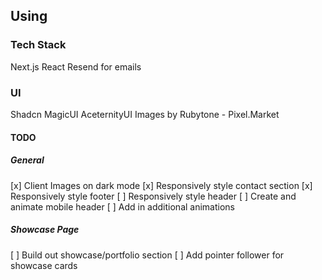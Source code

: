## Using

### **Tech Stack**
Next.js
React
Resend for emails

### **UI**
Shadcn
MagicUI
AceternityUI
Images by Rubytone - Pixel.Market


#### TODO
##### General
[x] Client Images on dark mode
[x] Responsively style contact section
[x] Responsively style footer
[ ] Responsively style header
[ ] Create and animate mobile header
[ ] Add in additional animations

##### Showcase Page
[ ] Build out showcase/portfolio section
[ ] Add pointer follower for showcase cards
